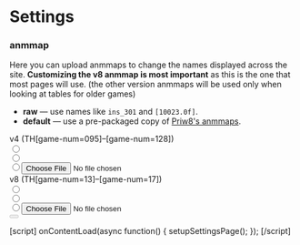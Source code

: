 # Settings



### anmmap

Here you can upload anmmaps to change the names displayed across the site.  **Customizing the v8 anmmap is most important** as this is the one that most pages will use. (the other version anmmaps will be used only when looking at tables for older games)

* **raw** &mdash; use names like `ins_301` and `[10023.0f]`.
* **default** &mdash; use a pre-packaged copy of [Priw8's anmmaps](https://github.com/Priw8/eclmap).

<div class="map-files" id="upload-anmmaps">
  <div class="rows">
    <div class="row v4">
      <div class='col label'>v4 (TH[game-num=095]&ndash;[game-num=128])</div>
      <div class='col raw'><input type='radio' id='anmmap-v4-raw' name='anmmap-v4'><label for='anmmap-v4-raw'></label></div>
      <div class='col auto'><input type='radio' id='anmmap-v4-auto' name='anmmap-v4'><label for='anmmap-v4-auto'></label></div>
      <div class='col file'><input type='radio' id='anmmap-v4-file' name='anmmap-v4'><label for='anmmap-v4-file'><input type='file'></label></div>
      <div class='col status'></div>
    </div>
    <div class="row v8">
      <div class='col label'>v8 (TH[game-num=13]&ndash;[game-num=17])</div>
      <div class='col raw'><input type='radio' id='anmmap-v8-raw' name='anmmap-v8'><label for='anmmap-v8-raw'></label></div>
      <div class='col auto'><input type='radio' id='anmmap-v8-auto' name='anmmap-v8'><label for='anmmap-v8-auto'></label></div>
      <div class='col file'><input type='radio' id='anmmap-v8-file' name='anmmap-v8'><label for='anmmap-v8-file'><input type='file'></label></div>
      <div class='col status'></div>
    </div>
  </div>
  <button class='confirm' disabled='true'></button><div class="save-status"></div>
</div>

[script]
onContentLoad(async function() {
  setupSettingsPage();
});
[/script]
